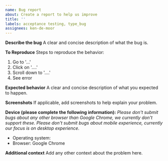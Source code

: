 ```yaml
---
name: Bug report
about: Create a report to help us improve
title: ''
labels: acceptance testing, type_bug
assignees: ken-de-moor
---
```


**Describe the bug**
A clear and concise description of what the bug is.

**To Reproduce**
Steps to reproduce the behavior:
1. Go to '...'
2. Click on '....'
3. Scroll down to '....'
4. See error

**Expected behavior**
A clear and concise description of what you expected to happen.

**Screenshots**
If applicable, add screenshots to help explain your problem.

**Device (please complete the following information):**
_Please don't submit bugs about any other browser than Google Chrome, we currently don't support these._
_Please don't submit bugs about mobile experience, currently our focus is on desktop experience._

-   Operating system:
-   Browser: Google Chrome

**Additional context**
Add any other context about the problem here.

